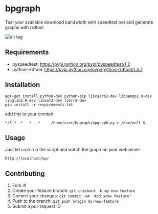 # bpgraph

Test your available download bandwidth with speedtest.net and generate graphs with rrdtool

![alt tag](https://cloud.githubusercontent.com/assets/11945268/13462460/d36821da-e087-11e5-9ab6-528deb2a82bf.png)

## Requirements

- pyspeedtest: https://pypi.python.org/pypi/pyspeedtest/1.2
- python-rrdtool: https://pypi.python.org/pypi/python-rrdtool/1.4.7

## Installation

```
apt-get install python-dev python-pip libcairo2-dev libpango1.0-dev libglib2.0-dev libxml2-dev librrd-dev
pip install -r requirements.txt
```

add this to your crontab

```
*/5 *  *   *   *     /home/user/bpgraph/bpgraph.py > /dev/null &
```

## Usage

Just let cron run the script and watch the graph on your webserver

`http://localhost/bp/`

## Contributing

1. Fork it!
2. Create your feature branch: `git checkout -b my-new-feature`
3. Commit your changes: `git commit -am 'Add some feature'`
4. Push to the branch: `git push origin my-new-feature`
5. Submit a pull request :D

